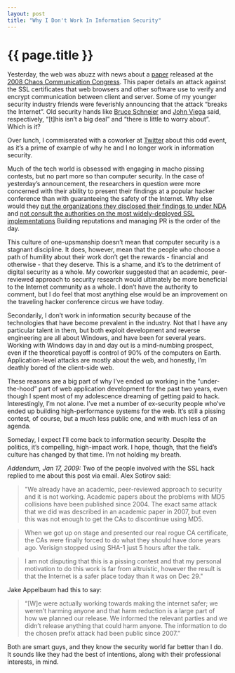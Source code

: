 ```yaml
---
layout: post
title: "Why I Don't Work In Information Security"
---
```


{{ page.title }}
================

Yesterday, the web was abuzz with news about a [paper](http://www.win.tue.nl/hashclash/rogue-ca/) released at the [2008 Chaos Communication Congress](http://events.ccc.de/congress/2008/). This paper details an attack against the SSL certificates that web browsers and other software use to verify and encrypt communication between client and server. Some of my younger security industry friends were feverishly announcing that the attack “breaks the Internet”. Old security hands like [Bruce Schneier](http://www.schneier.com/blog/archives/2008/12/forging_ssl_cer.html) and [John Viega](http://blogs.zdnet.com/security/?p=2343) said, respectively, “[t]his isn’t a big deal” and “there is little to worry about”. Which is it?

Over lunch, I commiserated with a coworker at [Twitter](http://twitter.com) about this odd event, as it’s a prime of example of why he and I no longer work in information security.

Much of the tech world is obsessed with engaging in macho pissing contests, but no part more so than computer security. In the case of yesterday’s announcement, the researchers in question were more concerned with their ability to present their findings at a popular hacker conference than with guaranteeing the safety of the Internet. Why else would they [put the organizations they disclosed their findings to under NDA](http://blog.wired.com/27bstroke6/2008/12/berlin.html) and [not consult the authorities on the most widely-deployed SSL implementations](http://www.links.org/?p=480?) Building reputations and managing PR is the order of the day.

This culture of one-upsmanship doesn’t mean that computer security is a stagnant discipline. It does, however, mean that the people who choose a path of humility about their work don’t get the rewards - financial and otherwise - that they deserve. This is a shame, and it’s to the detriment of digital security as a whole. My coworker suggested that an academic, peer-reviewed approach to security research would ultimately be more beneficial to the Internet community as a whole. I don’t have the authority to comment, but I do feel that most anything else would be an improvement on the traveling hacker conference circus we have today.

Secondarily, I don’t work in information security because of the technologies that have become prevalent in the industry. Not that I have any particular talent in them, but both exploit development and reverse engineering are all about Windows, and have been for several years. Working with Windows day in and day out is a mind-numbing prospect, even if the theoretical payoff is control of 90% of the computers on Earth. Application-level attacks are mostly about the web, and honestly, I’m deathly bored of the client-side web.

These reasons are a big part of why I’ve ended up working in the “under-the-hood” part of web application development for the past two years, even though I spent most of my adolescence dreaming of getting paid to hack. Interestingly, I’m not alone. I’ve met a number of ex-security people who’ve ended up building high-performance systems for the web. It’s still a pissing contest, of course, but a much less public one, and with much less of an agenda.

Someday, I expect I’ll come back to information security. Despite the politics, it’s compelling, high-impact work. I hope, though, that the field’s culture has changed by that time. I’m not holding my breath.

*Addendum, Jan 17, 2009:* Two of the people involved with the SSL hack replied to me about this post via email. Alex Sotirov said:

> "We already have an academic, peer-reviewed approach to security and it is not working. Academic papers about the problems with MD5 collisions have been published since 2004. The exact same attack that we did was described in an academic paper in 2007, but even this was not enough to get the CAs to discontinue using MD5.

> When we got up on stage and presented our real rogue CA certificate, the CAs were finally forced to do what they should have done years ago. Verisign stopped using SHA-1 just 5 hours after the talk.

> I am not disputing that this is a pissing contest and that my personal motivation to do this work is far from altruistic, however the result is that the Internet is a safer place today than it was on Dec 29."

Jake Appelbaum had this to say:

> “[W]e were actually working towards making the internet safer; we weren’t harming anyone and that harm reduction is a large part of how we planned our release. We informed the relevant parties and we didn’t release anything that could harm anyone. The information to do the chosen prefix attack had been public since 2007.”

Both are smart guys, and they know the security world far better than I do. It sounds like they had the best of intentions, along with their professional interests, in mind.
